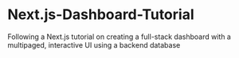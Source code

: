 # Next.js-Dashboard-Tutorial
Following a Next.js tutorial on creating a full-stack dashboard with a multipaged, interactive UI using a backend database
